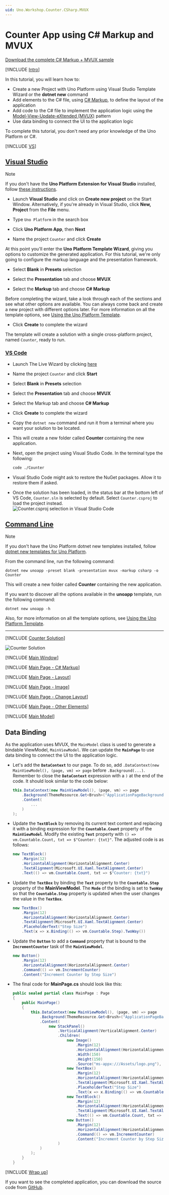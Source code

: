 ```yaml
---
uid: Uno.Workshop.Counter.CSharp.MVUX
---
```


# Counter App using C# Markup and MVUX

[Download the complete C# Markup + MVUX sample](https://github.com/unoplatform/Uno.Samples/tree/master/reference/Counter/CSharp-MVUX)

[!INCLUDE [Intro](includes/include-intro.md)]

In this tutorial, you will learn how to:

- Create a new Project with Uno Platform using Visual Studio Template Wizard or the **dotnet new** command
- Add elements to the C# file, using [C# Markup](xref:Uno.Extensions.Markup.Overview), to define the layout of the application
- Add code to the C# file to implement the application logic using the [Model-View-Update-eXtended (MVUX)](xref:Uno.Extensions.Mvux.Overview) pattern
- Use data binding to connect the UI to the application logic

To complete this tutorial, you don't need any prior knowledge of the Uno Platform or C#.

[!INCLUDE [VS](includes/include-create.md)]

## [Visual Studio](#tab/vs)

> [!NOTE]
> If you don't have the **Uno Platform Extension for Visual Studio** installed, follow [these instructions](xref:Uno.GetStarted.vs2022).

- Launch **Visual Studio** and click on **Create new project** on the Start Window. Alternatively, if you're already in Visual Studio, click **New, Project** from the **File** menu.

- Type `Uno Platform` in the search box

- Click **Uno Platform App**, then **Next**

- Name the project `Counter` and click **Create**

At this point you'll enter the **Uno Platform Template Wizard**, giving you options to customize the generated application. For this tutorial, we're only going to configure the markup language and the presentation framework.

- Select **Blank** in **Presets** selection

- Select the **Presentation** tab and choose **MVUX**

- Select the **Markup** tab and choose **C# Markup**

Before completing the wizard, take a look through each of the sections and see what other options are available. You can always come back and create a new project with different options later. For more information on all the template options, see [Using the Uno Platform Template](xref:Uno.GettingStarted.UsingWizard).

- Click **Create** to complete the wizard

The template will create a solution with a single cross-platform project, named `Counter`, ready to run.

### [VS Code](#tab/vscode)

- Launch The Live Wizard by clicking [here](https://new.platform.uno/)
- Name the project `Counter` and click **Start**
- Select **Blank** in **Presets** selection
- Select the **Presentation** tab and choose **MVUX**
- Select the Markup tab and choose **C# Markup**
- Click **Create** to complete the wizard
- Copy the `dotnet new` command and run it from a terminal where you want your solution to be located.
- This will create a new folder called **Counter** containing the new application.
- Next, open the project using Visual Studio Code. In the terminal type the following:

  ```bash
  code ./Counter
  ```

- Visual Studio Code might ask to restore the NuGet packages. Allow it to restore them if asked.
- Once the solution has been loaded, in the status bar at the bottom left of VS Code, `Counter.sln` is selected by default. Select `Counter.csproj` to load the project instead.
![Counter.csproj selection in Visual Studio Code](Assets/vscode-csproj-dotnet9.0.png)

## [Command Line](#tab/cli)

> [!NOTE]
> If you don't have the Uno Platform dotnet new templates installed, follow [dotnet new templates for Uno Platform](xref:Uno.GetStarted.dotnet-new).

From the command line, run the following command:

```dotnetcli
dotnet new unoapp -preset blank -presentation mvux -markup csharp -o Counter
```

This will create a new folder called **Counter** containing the new application.

If you want to discover all the options available in the **unoapp** template, run the following command:

```dotnetcli
dotnet new unoapp -h
```

Also, for more information on all the template options, see [Using the Uno Platform Template](xref:Uno.GettingStarted.UsingWizard).

---

[!INCLUDE [Counter Solution](includes/include-solution.md)]

![Counter Solution](Assets/counter-solution-csharp.png)

[!INCLUDE [Main Window](includes/include-mainwindow.md)]

[!INCLUDE [Main Page - C# Markup](includes/include-mainpage-csharp.md)]

[!INCLUDE [Main Page - Layout](includes/include-mainpage-layout.md)]

[!INCLUDE [Main Page - Image](includes/include-image-csharp.md)]

[!INCLUDE [Main Page - Change Layout](includes/include-mainpage-change-layout.md)]

[!INCLUDE [Main Page - Other Elements](includes/include-elements-csharp.md)]

[!INCLUDE [Main Model](includes/include-mvux.md)]

## Data Binding

As the application uses MVUX, the `MainModel` class is used to generate a bindable ViewModel, `MainViewModel`. We can update the **`MainPage`** to use data binding to connect the UI to the application logic.

- Let's add the **`DataContext`** to our page. To do so, add `.DataContext(new MainViewModel(), (page, vm) => page` before `.Background(...)`. Remember to close the **`DataContext`** expression with a `)` at the end of the code. It should look similar to the code below:

    ```csharp
    this.DataContext(new MainViewModel(), (page, vm) => page
        .Background(ThemeResource.Get<Brush>("ApplicationPageBackgroundThemeBrush"))
        .Content(
            ...
        )
    );
    ```

- Update the **`TextBlock`** by removing its current text content and replacing it with a binding expression for the **`Countable.Count`** property of the **`MainViewModel`**. Modify the existing **`Text`** property with `() => vm.Countable.Count, txt => $"Counter: {txt}"`. The adjusted code is as follows:

    ```csharp
    new TextBlock()
        .Margin(12)
        .HorizontalAlignment(HorizontalAlignment.Center)
        .TextAlignment(Microsoft.UI.Xaml.TextAlignment.Center)
        .Text(() => vm.Countable.Count, txt => $"Counter: {txt}")
    ```

- Update the **`TextBox`** by binding the **`Text`** property to the **`Countable.Step`** property of the **MainViewModel**. The **`Mode`** of the binding is set to **`TwoWay`** so that the **`Countable.Step`** property is updated when the user changes the value in the **`TextBox`**.

    ```csharp
    new TextBox()
        .Margin(12)
        .HorizontalAlignment(HorizontalAlignment.Center)
        .TextAlignment(Microsoft.UI.Xaml.TextAlignment.Center)
        .PlaceholderText("Step Size")
        .Text(x => x.Binding(() => vm.Countable.Step).TwoWay())
    ```

- Update the **`Button`** to add a **`Command`** property that is bound to the **`IncrementCounter`** task of the **`MainViewModel`**.

    ```csharp
    new Button()
        .Margin(12)
        .HorizontalAlignment(HorizontalAlignment.Center)
        .Command(() => vm.IncrementCounter)
        .Content("Increment Counter by Step Size")
    ```

- The final code for **MainPage.cs** should look like this:

    ```csharp
    public sealed partial class MainPage : Page
    {
        public MainPage()
        {
            this.DataContext(new MainViewModel(), (page, vm) => page
                .Background(ThemeResource.Get<Brush>("ApplicationPageBackgroundThemeBrush"))
                .Content(
                    new StackPanel()
                        .VerticalAlignment(VerticalAlignment.Center)
                        .Children(
                            new Image()
                                .Margin(12)
                                .HorizontalAlignment(HorizontalAlignment.Center)
                                .Width(150)
                                .Height(150)
                                .Source("ms-appx:///Assets/logo.png"),
                            new TextBox()
                                .Margin(12)
                                .HorizontalAlignment(HorizontalAlignment.Center)
                                .TextAlignment(Microsoft.UI.Xaml.TextAlignment.Center)
                                .PlaceholderText("Step Size")
                                .Text(x => x.Binding(() => vm.Countable.Step).TwoWay()),
                            new TextBlock()
                                .Margin(12)
                                .HorizontalAlignment(HorizontalAlignment.Center)
                                .TextAlignment(Microsoft.UI.Xaml.TextAlignment.Center)
                                .Text(() => vm.Countable.Count, txt => $"Counter: {txt}"),
                            new Button()
                                .Margin(12)
                                .HorizontalAlignment(HorizontalAlignment.Center)
                                .Command(() => vm.IncrementCounter)
                                .Content("Increment Counter by Step Size")
                        )
                )
            );
        }
    }
    ```

[!INCLUDE [Wrap up](includes/include-wrap.md)]

If you want to see the completed application, you can download the source code from [GitHub](https://github.com/unoplatform/Uno.Samples/tree/master/reference/Counter/CSharp-MVUX).
